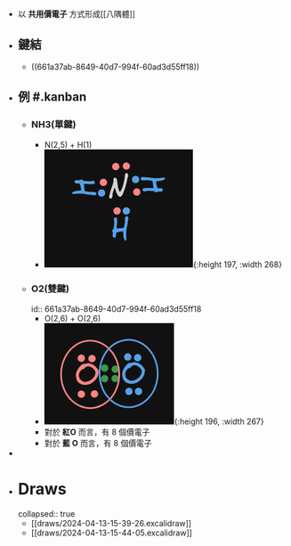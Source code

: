 - 以 **共用價電子** 方式形成[[八隅體]]
- ## 鍵結
	- ((661a37ab-8649-40d7-994f-60ad3d55ff18))
- ## 例 #.kanban
	- ### NH3(單鍵)
		- N(2,5) + H(1)
		- ![image.png](../assets/image_1712994166180_0.png){:height 197, :width 268}
	- ### O2(雙鍵)
	  id:: 661a37ab-8649-40d7-994f-60ad3d55ff18
		- O(2,6) + O(2,6)
		- ![image.png](../assets/image_1712994440083_0.png){:height 196, :width 267}
		- 對於 **紅O** 而言，有 8 個價電子
		- 對於 **藍 O** 而言，有 8 個價電子
-
- # Draws
  collapsed:: true
	- [[draws/2024-04-13-15-39-26.excalidraw]]
	- [[draws/2024-04-13-15-44-05.excalidraw]]
